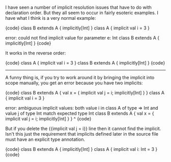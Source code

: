 I have seen a number of implicit resolution issues that have to do with declaration order. But they all seem to occur in fairly esoteric examples. I have what I think is a very normal example:

{code}
class B extends A { implicitly[Int] }
class A { implicit val i = 3 }

error: could not find implicit value for parameter e: Int
       class B extends A { implicitly[Int] }
{code}

It works in the reverse order:

{code}
class A { implicit val i = 3 }
class B extends A { implicitly[Int] }
{code}


----

A funny thing is, if you try to work around it by bringing the implicit into scope manually, you get an error because you have two implicits:

{code}
class B extends A { val x = { implicit val j = i; implicitly[Int] } }
class A { implicit val i = 3 }

error: ambiguous implicit values:
 both value i in class A of type => Int
 and value j of type Int
 match expected type Int
       class B extends A { val x = { implicit val j = i; implicitly[Int] } }
                                                                   ^
{code}

But if you delete the {{implicit val j = i}} line then it cannot find the implicit.
Isn't this just the requirement that implicits defined later in the source file must have an explicit type annotation.

{code}
class B extends A { implicitly[Int] }
class A { implicit val i: Int = 3 }
{code}
